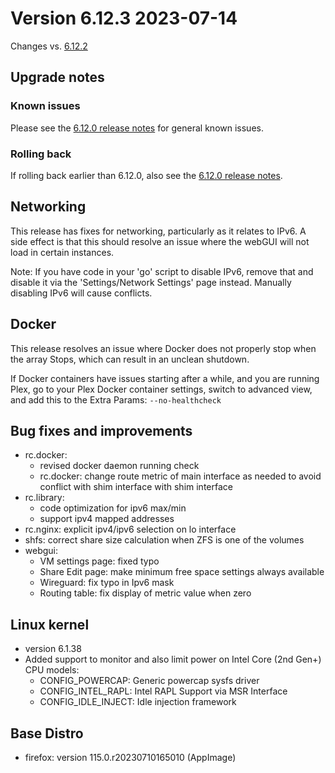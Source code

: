 # Version 6.12.3 2023-07-14

Changes vs. [6.12.2](6.12.2.md)

## Upgrade notes

### Known issues

Please see the [6.12.0 release notes](6.12.0.md#known-issues) for general known issues.

### Rolling back

If rolling back earlier than 6.12.0, also see the [6.12.0 release notes](6.12.0.md#rolling-back).

## Networking

This release has fixes for networking, particularly as it relates to IPv6. A side effect is that this should resolve
an issue where the webGUI will not load in certain instances.

Note: If you have code in your 'go' script to disable IPv6, remove that and disable it via the 'Settings/Network Settings'
 page instead. Manually disabling IPv6 will cause conflicts.

## Docker

This release resolves an issue where Docker does not properly stop when the array Stops, which can result in an unclean shutdown.

If Docker containers have issues starting after a while, and you are running Plex, go to your Plex Docker container settings,
switch to advanced view, and add this to the Extra Params: `--no-healthcheck`

## Bug fixes and improvements

- rc.docker:
  - revised docker daemon running check
  - rc.docker: change route metric of main interface as needed to avoid conflict with shim interface with shim interface
- rc.library:
  - code optimization for ipv6 max/min
  - support ipv4 mapped addresses
- rc.nginx: explicit ipv4/ipv6 selection on lo interface
- shfs: correct share size calculation when ZFS is one of the volumes
- webgui:
  - VM settings page: fixed typo
  - Share Edit page: make minimum free space settings always available
  - Wireguard: fix typo in Ipv6 mask
  - Routing table: fix display of metric value when zero

## Linux kernel

- version 6.1.38
- Added support to monitor and also limit power on Intel Core (2nd Gen+) CPU models:
  - CONFIG_POWERCAP: Generic powercap sysfs driver
  - CONFIG_INTEL_RAPL: Intel RAPL Support via MSR Interface
  - CONFIG_IDLE_INJECT: Idle injection framework

## Base Distro

- firefox: version 115.0.r20230710165010 (AppImage)
